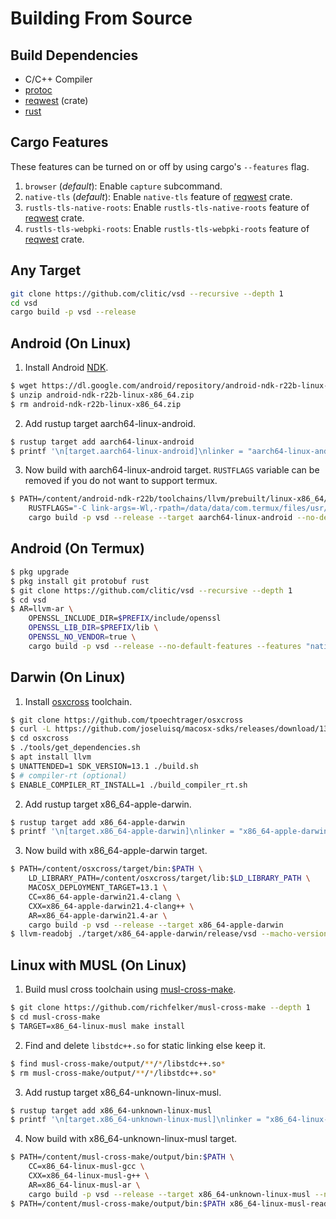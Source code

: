 # Building From Source

## Build Dependencies

- C/C++ Compiler
- [protoc](https://github.com/protocolbuffers/protobuf)
- [reqwest](https://github.com/seanmonstar/reqwest#requirements) (crate)
- [rust](https://www.rust-lang.org)

## Cargo Features

These features can be turned on or off by using cargo's `--features` flag.

1. `browser` (*default*): Enable `capture` subcommand.
2. `native-tls` (*default*): Enable `native-tls` feature of [reqwest] crate.
3. `rustls-tls-native-roots`: Enable `rustls-tls-native-roots` feature of [reqwest] crate.
4. `rustls-tls-webpki-roots`: Enable `rustls-tls-webpki-roots` feature of [reqwest] crate.

## Any Target

```bash
git clone https://github.com/clitic/vsd --recursive --depth 1
cd vsd
cargo build -p vsd --release
```

## Android (On Linux)

1. Install Android [NDK](https://developer.android.com/ndk/downloads).

```bash
$ wget https://dl.google.com/android/repository/android-ndk-r22b-linux-x86_64.zip
$ unzip android-ndk-r22b-linux-x86_64.zip
$ rm android-ndk-r22b-linux-x86_64.zip
```

2. Add rustup target aarch64-linux-android.

```bash
$ rustup target add aarch64-linux-android
$ printf '\n[target.aarch64-linux-android]\nlinker = "aarch64-linux-android30-clang"\n' >> $HOME/.cargo/config.toml
```

3. Now build with aarch64-linux-android target. `RUSTFLAGS` variable can be removed if you do not want to support termux.

```bash
$ PATH=/content/android-ndk-r22b/toolchains/llvm/prebuilt/linux-x86_64/bin:$PATH \
    RUSTFLAGS="-C link-args=-Wl,-rpath=/data/data/com.termux/files/usr/lib -C link-args=-Wl,--enable-new-dtags" \
    cargo build -p vsd --release --target aarch64-linux-android --no-default-features --features "rustls-tls"
```

## Android (On Termux)

```bash
$ pkg upgrade
$ pkg install git protobuf rust
$ git clone https://github.com/clitic/vsd --recursive --depth 1
$ cd vsd
$ AR=llvm-ar \
    OPENSSL_INCLUDE_DIR=$PREFIX/include/openssl
    OPENSSL_LIB_DIR=$PREFIX/lib \
    OPENSSL_NO_VENDOR=true \
    cargo build -p vsd --release --no-default-features --features "native-tls"
```

## Darwin (On Linux)

1. Install [osxcross](https://github.com/tpoechtrager/osxcross) toolchain.

```bash
$ git clone https://github.com/tpoechtrager/osxcross
$ curl -L https://github.com/joseluisq/macosx-sdks/releases/download/13.1/MacOSX13.1.sdk.tar.xz -o osxcross/tarballs/MacOSX13.1.sdk.tar.xz
$ cd osxcross
$ ./tools/get_dependencies.sh
$ apt install llvm
$ UNATTENDED=1 SDK_VERSION=13.1 ./build.sh
$ # compiler-rt (optional)
$ ENABLE_COMPILER_RT_INSTALL=1 ./build_compiler_rt.sh
```

2. Add rustup target x86_64-apple-darwin.

```bash
$ rustup target add x86_64-apple-darwin
$ printf '\n[target.x86_64-apple-darwin]\nlinker = "x86_64-apple-darwin21.4-clang"\n' >> $HOME/.cargo/config.toml
```

3. Now build with x86_64-apple-darwin target.

```bash
$ PATH=/content/osxcross/target/bin:$PATH \
    LD_LIBRARY_PATH=/content/osxcross/target/lib:$LD_LIBRARY_PATH \
    MACOSX_DEPLOYMENT_TARGET=13.1 \
    CC=x86_64-apple-darwin21.4-clang \
    CXX=x86_64-apple-darwin21.4-clang++ \
    AR=x86_64-apple-darwin21.4-ar \
    cargo build -p vsd --release --target x86_64-apple-darwin
$ llvm-readobj ./target/x86_64-apple-darwin/release/vsd --macho-version-min --needed-libs
```

## Linux with MUSL (On Linux)

1. Build musl cross toolchain using [musl-cross-make](https://github.com/richfelker/musl-cross-make).

```bash
$ git clone https://github.com/richfelker/musl-cross-make --depth 1
$ cd musl-cross-make
$ TARGET=x86_64-linux-musl make install
```

2. Find and delete `libstdc++.so` for static linking else keep it.

```bash
$ find musl-cross-make/output/**/*/libstdc++.so*
$ rm musl-cross-make/output/**/*/libstdc++.so*
```

3. Add rustup target x86_64-unknown-linux-musl.

```bash
$ rustup target add x86_64-unknown-linux-musl
$ printf '\n[target.x86_64-unknown-linux-musl]\nlinker = "x86_64-linux-musl-gcc"\n' >> $HOME/.cargo/config.toml
```

4. Now build with x86_64-unknown-linux-musl target.

```bash
$ PATH=/content/musl-cross-make/output/bin:$PATH \
    CC=x86_64-linux-musl-gcc \
    CXX=x86_64-linux-musl-g++ \
    AR=x86_64-linux-musl-ar \
    cargo build -p vsd --release --target x86_64-unknown-linux-musl --no-default-features --features "browser,rustls-tls-webpki-roots"
$ PATH=/content/musl-cross-make/output/bin:$PATH x86_64-linux-musl-readelf ./target/x86_64-unknown-linux-musl/release/vsd --dynamic
```

[reqwest]: https://docs.rs/reqwest/latest/reqwest/#optional-features

